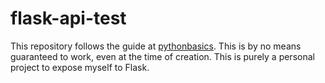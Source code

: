 # flask-api-test

This repository follows the guide at [pythonbasics](https://pythonbasics.org/flask-rest-api/). This is by no means guaranteed to work, even at the time of creation. This is purely a personal project to expose myself to Flask.
